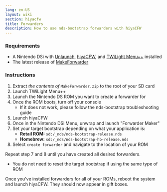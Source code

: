 ```yaml
---
lang: en-US
layout: wiki
section: hiyacfw
title: Forwarders
description: How to use nds-bootstrap forwarders with hiyaCFW
---
```


### Requirements
- A Nintendo DSi with [Unlaunch](https://dsi.cfw.guide/installing-unlaunch), [hiyaCFW](installing), and [TWiLight Menu++](/twilightmenu/installing-dsi) installed
- The latest release of [MakeForwarder](https://github.com/Ta180m/Make-Forwarder-Dsi/releases)

### Instructions
1. Extract *the contents of* `MakeForwarder.zip` to the root of your SD card
1. Launch TWiLight Menu++
1. Launch the Nintendo DS ROM you want to create a forwarder for
1. Once the ROM boots, turn off your console
   - If it does not work, please follow the nds-bootstrap troubleshooting guide
1. Launch hiyaCFW
1. Once in the Nintendo DSi Menu, unwrap and launch "Forwarder Maker"
1. Set your target bootstrap depending on what your application is:
   - **Retail ROM:** `sd:/_nds/nds-bootstrap-release.nds`
   - **Homebrew:** `sd:/_nds/nds-bootstrap-hb-release.nds`
1. Select `create forwarder` and navigate to the location of your ROM

Repeat step 7 and 8 until you have created all desired forwarders.
- You do not need to reset the target bootstrap if using the same type of ROM

Once you've installed forwarders for all of your ROMs, reboot the system and launch hiyaCFW. They should now appear in gift boxes.
